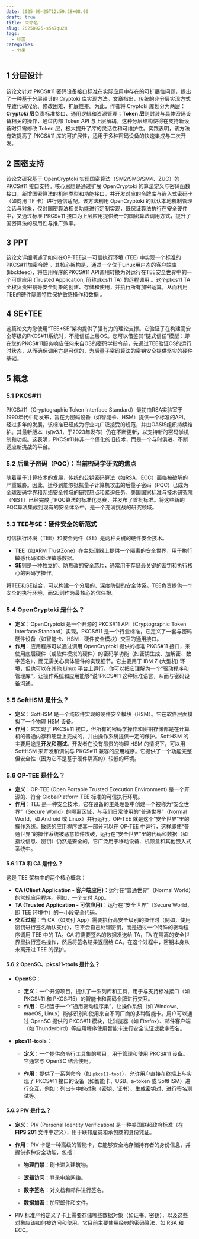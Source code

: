 ```yaml
---
date: 2025-09-25T12:59:28+08:00
draft: true
title: 未命名
slug: 20250925-s5a7qu28
tags:
  - 标签
categories:
  - 分类
---
```



## 1 分层设计

该论文针对 PKCS#11 密码设备接口标准在实际应用中存在的可扩展性问题，提出了一种基于分层设计的 Cryptoki 库实现方法。文章指出，传统的非分层实现方式导致代码冗余、修改困难、扩展性差。为此，作者将 Cryptoki 库划分为两层：**Cryptoki 层**负责标准接口、通用逻辑和资源管理；**Token 层**则封装与具体密码设备相关的操作，通过内部 Token API 与上层解耦。这种分层结构使得在支持新设备时只需修改 Token 层，极大提升了库的灵活性和可维护性。实践表明，该方法有效提高了 PKCS#11 库的可扩展性，适用于多种密码设备的快速集成与二次开发。

## 2 国密支持

该论文研究基于 OpenCryptoki 实现国密算法（SM2/SM3/SM4、ZUC）的 PKCS#11 接口支持。核心思想是通过扩展 OpenCryptoki 的算法定义与密码函数接口，新增国密算法的机制类型和功能接口，并开发对应的令牌库与嵌入式密码卡（如商用 TF 卡）进行通信适配。该方法利用 OpenCryptoki 的默认本地机制管理会话与对象，仅对国密算法相关功能进行定制实现，既保证算法执行在安全硬件中，又通过标准 PKCS#11 接口为上层应用提供统一的国密算法调用方式，提升了国密算法的易用性与推广效率。

## 3 PPT 

该论文详细阐述了如何在OP-TEE这一可信执行环境 (TEE) 中实现一个标准的PKCS#11加密令牌 。其核心架构是，通过一个位于Linux用户态的客户端库 (libckteec)，将应用程序的PKCS#11 API调用转换为对运行在TEE安全世界中的一个可信应用 (Trusted Application, 简称pkcs11 TA) 的远程调用 。这个pkcs11 TA全权负责密钥等安全对象的创建、存储和使用，并执行所有加密运算，从而利用TEE的硬件隔离特性保护敏感操作和数据 。

## 4 SE+TEE

这篇论文为您使用“TEE+SE”架构提供了强有力的理论支撑。它验证了在构建高安全等级的PKCS#11系统时，不能信任上层OS。您可以借鉴其“链式信任”模型：即在您的PKCS#11服务响应任何来自OS的密码学指令前，先通过TEE验证OS的运行时状态，从而确保调用方是可信的，为后量子密码算法的密钥安全提供坚实的硬件基础。

## 5 概念

### 5.1 PKCS#11

PKCS#11（Cryptographic Token Interface Standard）最初由RSA实验室于1990年代中期发布，旨在为密码设备（如智能卡、HSM）提供一个标准的API。经过多年的发展，该标准已经成为行业内广泛接受的规范，并由OASIS组织持续维护。其最新版本（如v3.1，于2023年发布）仍在不断更新，以支持新的密码学机制和功能。这表明，PKCS#11并非一个僵化的旧技术，而是一个与时俱进、不断适应新挑战的平台。

### 5.2 后量子密码（PQC）：当前密码学研究的焦点

随着量子计算技术的发展，传统的公钥密码算法（如RSA、ECC）面临被破解的严重威胁。因此，迁移到能够抵抗量子计算机攻击的后量子密码（PQC）已成为全球密码学界和网络安全领域的研究热点和紧迫任务。美国国家标准与技术研究院（NIST）已经完成了PQC算法的标准化竞赛，并发布了首批标准。将这些新的PQC算法集成到现有的安全体系中，是一个充满挑战的研究领域。

### 5.3 TEE与SE：硬件安全的新范式

可信执行环境（TEE）和安全元件（SE）是两种关键的硬件安全技术。

- **TEE**（如ARM TrustZone）在主处理器上提供一个隔离的安全世界，用于执行敏感代码和处理敏感数据。
- **SE**则是一种独立的、防篡改的安全芯片，通常用于存储最关键的密钥和执行核心的密码学操作。

将TEE和SE结合，可以构建一个分层的、深度防御的安全体系。TEE负责提供一个安全的执行环境，而SE则作为最核心的信任根。

### 5.4 OpenCryptoki 是什么？

- **定义**：OpenCryptoki 是一个开源的 PKCS#11 API（Cryptographic Token Interface Standard）实现。PKCS#11 是一个行业标准，它定义了一套与密码硬件设备（如智能卡、HSM - 硬件安全模块）交互的通用接口。
- **作用**：应用程序可以通过调用 OpenCryptoki 提供的标准 PKCS#11 接口，来使用底层硬件（或软件模拟的硬件）的密码学功能（如密钥生成、加解密、数字签名），而无需关心具体硬件的实现细节。它主要用于 IBM Z (大型机) 环境，但也可以在其他 Linux 平台上运行。你可以把它理解为一个“驱动程序和管理库”，让操作系统和应用能够“说”PKCS#11 这种标准语言，从而与密码设备沟通。

### 5.5 SoftHSM 是什么？

- **定义**：SoftHSM 是一个纯软件实现的硬件安全模块（HSM）。它在软件层面模拟了一个物理 HSM 设备。
- **作用**：它实现了 PKCS#11 接口，但所有的密码学操作和密钥存储都是在计算机的普通内存和硬盘上完成的，并由操作系统提供一定的保护。SoftHSM 的主要用途是**开发和测试**。开发者在没有昂贵的物理 HSM 的情况下，可以用 SoftHSM 来开发和调试与 PKCS#11 兼容的应用程序。它提供了一个功能完整但安全性（因为它不是基于硬件隔离的）较低的环境。    

### 5.6 OP-TEE 是什么？

- **定义**：OP-TEE (Open Portable Trusted Execution Environment) 是一个开源的、符合 GlobalPlatform TEE 标准的可信执行环境。
- **作用**：TEE 是一种安全技术，它在设备的主处理器中创建一个被称为“安全世界”（Secure World）的隔离区域，与我们日常使用的“普通世界”（Normal World，如 Android 或 Linux）并行运行。OP-TEE 就是这个“安全世界”里的操作系统。敏感的应用程序或其一部分可以在 OP-TEE 中运行，这样即使“普通世界”的操作系统被恶意软件攻破，运行在“安全世界”里的代码和数据（如指纹信息、密钥）仍然是安全的。它广泛用于移动设备、机顶盒和其他嵌入式系统中。    

#### 5.6.1 TA 和 CA 是什么？

这是 TEE 架构中的两个核心概念：

- **CA (Client Application - 客户端应用)**：运行在“普通世界”（Normal World）的常规应用程序。例如，一个支付 App。
- **TA (Trusted Application - 可信应用)**：运行在“安全世界”（Secure World，即 TEE 环境中）的一小段安全代码。
- **交互过程**：当 CA（如支付 App）需要执行高安全级别的操作时（例如，使用密钥进行签名确认支付），它不会自己处理密钥，而是通过一个特殊的驱动程序调用 TEE 中的 TA。CA 将需要签名的数据发送给 TA，TA 在隔离的安全世界里执行签名操作，然后将签名结果返回给 CA。在这个过程中，密钥本身从未离开过 TEE 的保护。

#### 5.6.2 OpenSC、pkcs11-tools 是什么？

- **OpenSC**：
    
    - **定义**：一个开源项目，提供了一系列库和工具，用于与支持标准接口（如 PKCS#11 和 PKCS#15）的智能卡和密码令牌进行交互。
    - **作用**：它相当于一个“通用驱动程序集”，让操作系统（如 Windows, macOS, Linux）能够识别和使用来自不同厂商的多种智能卡。用户可以通过 OpenSC 提供的 PKCS#11 模块，让浏览器（如 Firefox）、邮件客户端（如 Thunderbird）等应用程序使用智能卡进行安全认证或数字签名。
        
- **pkcs11-tools**：
    
    - **定义**：一个提供命令行工具集的项目，用于管理和使用 PKCS#11 设备。它通常与 OpenSC 结合使用。
        
    - **作用**：提供了一系列命令（如 `pkcs11-tool`），允许用户直接在终端上与实现了 PKCS#11 接口的设备（如智能卡、USB、a-token 或 SoftHSM）进行交互，例如：列出卡中的对象（密钥、证书）、生成密钥对、进行签名测试等。

#### 5.6.3 PIV 是什么？

- **定义**：PIV (Personal Identity Verification) 是一种美国联邦政府标准（在 **FIPS 201** 文件中定义），用于联邦雇员和承包商的身份凭证。
- **作用**：PIV 卡是一种高级的智能卡，它能够安全地存储持有者的身份信息，并提供多种安全功能，包括：
    
    - **物理门禁**：刷卡进入建筑物。
        
    - **逻辑访问**：登录电脑网络。
        
    - **数字签名**：对文档和邮件进行签名。
        
    - **数据加密**：加密邮件和文件。
        
- PIV 标准严格定义了卡上需要存储哪些数据对象（如证书、密钥），以及这些对象应该如何被访问和使用。它目前主要使用经典的密码算法，如 RSA 和 ECC。

